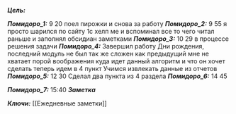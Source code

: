 
***Цель:***  

***Помидоро_1:***   9 20
поел пирожки и снова за работу
***Помидоро_2:***  9 55
 я просто шарился по сайту 1с хелп ме и вспоминал все то чего читал раньше
 и заполнял обсидиан заметками
***Помидоро_3:***  10 29
в процессе решения задачи
***Помидоро_4:*** 
Завершил работу Дни рождения,
последний модуль не был так же сложен как предыдущий
мне не хватает порой воображения куда идет данный алгоритм и что он хочет сделать
теперь идем в 4 пункт 
Учимся извлекать данные из отчетов
***Помидоро_5:***  12 30
Сделал два пункта из 4 раздела
***Помидоро_6:*** 14 45

***Помидоро_7:*** 15:40
***Заметка*** 


***Ключи:*** [[Ежедневные заметки]]